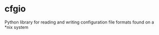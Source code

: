 cfgio
=====

Python library for reading and writing configuration file formats found on a *nix system
